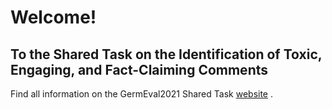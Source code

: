 # Welcome!
## To the Shared Task on the Identification of Toxic, Engaging, and Fact-Claiming Comments

Find all information on the GermEval2021 Shared Task [website](https://germeval2021toxic.github.io/SharedTask) . 
